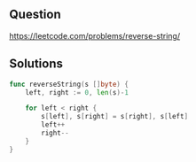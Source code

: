 ## Question

https://leetcode.com/problems/reverse-string/

## Solutions

```go
func reverseString(s []byte) {
	left, right := 0, len(s)-1

	for left < right {
		s[left], s[right] = s[right], s[left]
		left++
		right--
	}
}
```
